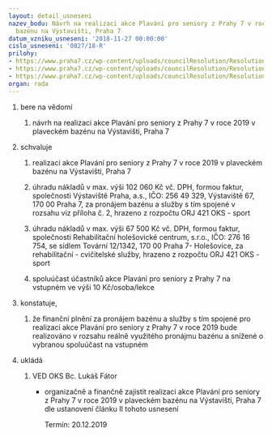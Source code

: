 ```yaml
---
layout: detail_usneseni
nazev_bodu: Návrh na realizaci akce Plavání pro seniory z Prahy 7 v roce 2019 v plaveckém
  bazénu na Výstavišti, Praha 7
datum_vzniku_usneseni: '2018-11-27 00:00:00'
cislo_usneseni: '0827/18-R'
prilohy:
- https://www.praha7.cz/wp-content/uploads/councilResolution/Resolutions/30408/export/M31DV_Plavaniproseniory_2019~410864.doc
- https://www.praha7.cz/wp-content/uploads/councilResolution/Resolutions/30408/export/Plavaniproseniory2019_terminyakalkulace_VystavistePraha_bazen~410863.pdf
- https://www.praha7.cz/wp-content/uploads/councilResolution/Resolutions/30408/export/export~412247.pdf
organ: rada
---
```

<ol id="urzList" class="urzList_view"><li class="urzClass1" id=""><span name="1">bere na vědomí</span><ol class="urzOlClass decimal "><li class="urzClass2" id="" style="text-align: left;"><span><p>návrh na realizaci akce Plavání pro seniory z Prahy 7 v roce 2019 v plaveckém bazénu na Výstavišti, Praha 7</p></span></li></ol></li><li class="urzClass1" id=""><span name="24">schvaluje</span><ol class="urzOlClass decimal "><li class="urzClass2" id="" style="text-align: left;"><span><p>realizaci akce Plavání pro seniory z Prahy 7 v roce 2019 v plaveckém bazénu na Výstavišti, Praha 7</p></span></li><li class="urzClass2" id="" style="text-align: left;"><span><p>úhradu nákladů v max. výši 102 060 Kč vč. DPH, formou faktur, společnosti Výstaviště Praha, a.s., IČO: 256 49 329, Výstaviště 67, 170 00 Praha 7, za pronájem bazénu a služby s tím spojené v rozsahu viz příloha č. 2, hrazeno z rozpočtu ORJ 421 OKS - sport</p></span></li><li class="urzClass2" id="" style="text-align: left;"><span><p>úhradu nákladů v max. výši 67 500 Kč vč. DPH, formou faktur, společnosti Rehabilitační holešovické centrum, s.r.o., IČO: 276 16 754, se sídlem Tovární 12/1342, 170 00 Praha 7- Holešovice, za rehabilitační - cvičitelské služby, hrazeno z rozpočtu ORJ 421 OKS - sport</p></span></li><li class="urzClass2" id="" style="text-align: left;"><span><p>spoluúčast účastníků akce Plavání pro seniory z Prahy 7 na vstupném ve výši 10 Kč/osoba/lekce</p></span></li></ol></li><li class="urzClass1" id=""><span name="50">konstatuje,</span><ol class="urzOlClass decimal "><li class="urzClass2" id="" style="text-align: left;"><span><p>že finanční plnění za pronájem bazénu a služby s tím spojené pro realizaci akce Plavání pro seniory z Prahy 7 v roce 2019 bude realizováno v rozsahu reálně využitého pronájmu bazénu a snížené o vybranou spoluúčast na vstupném</p></span></li></ol></li><li class="urzClass1" id="urzUkoly"><span name="1">ukládá</span><ol class="urzOlClass"><li class="urzClass2"><span><p>VED OKS Bc. Lukáš Fátor</p></span><ul class="urzUlClass"><li class="urzClass3"><span><p>organizačně a finančně zajistit realizaci akce Plavání pro seniory z Prahy 7 v roce 2019 v plaveckém bazénu na Výstavišti, Praha 7 dle ustanovení článku II tohoto usnesení</p></span><span class="urzUkolTermin">  Termín:&nbsp;20.12.2019</span></li></ul></li></ol></li></ol>